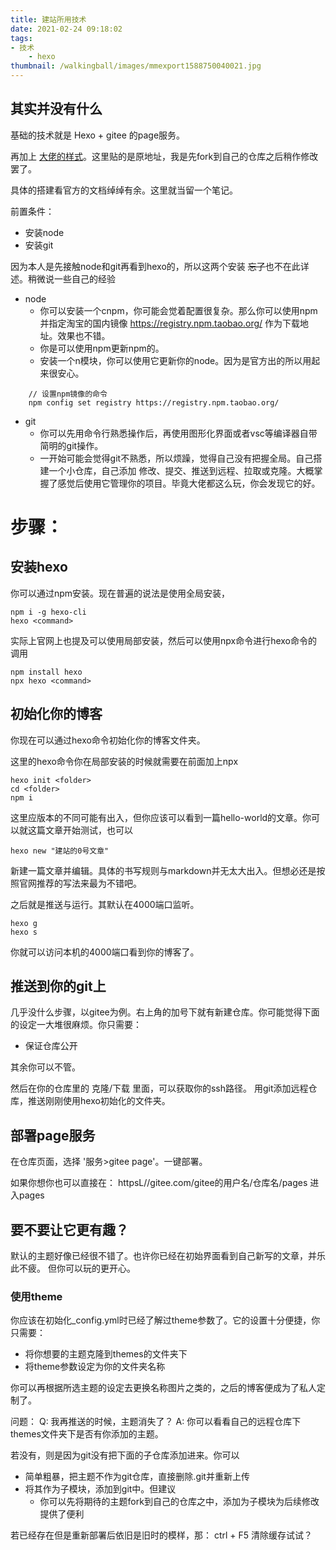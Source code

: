 ```yaml
---
title: 建站所用技术
date: 2021-02-24 09:18:02
tags: 
- 技术
    - hexo
thumbnail: /walkingball/images/mmexport1588750040021.jpg
---
```

## 其实并没有什么

基础的技术就是 Hexo + gitee 的page服务。

再加上 [大佬的样式](https://github.com/miccall/hexo-theme-Mic_Theme)。这里贴的是原地址，我是先fork到自己的仓库之后稍作修改罢了。

具体的搭建看官方的文档绰绰有余。这里就当留一个笔记。

前置条件：
- 安装node
- 安装git

因为本人是先接触node和git再看到hexo的，所以这两个安装 <del>忘了</del>也不在此详述。稍微说一些自己的经验
- node
    + 你可以安装一个cnpm，你可能会觉着配置很复杂。那么你可以使用npm并指定淘宝的国内镜像 https://registry.npm.taobao.org/ 作为下载地址。效果也不错。
    + 你是可以使用npm更新npm的。
    + 安装一个n模块，你可以使用它更新你的node。因为是官方出的所以用起来很安心。

```
    // 设置npm镜像的命令
    npm config set registry https://registry.npm.taobao.org/
```

- git
    + 你可以先用命令行熟悉操作后，再使用图形化界面或者vsc等编译器自带简明的git操作。
    + 一开始可能会觉得git不熟悉，所以烦躁，觉得自己没有把握全局。自己搭建一个小仓库，自己添加
    修改、提交、推送到远程、拉取或克隆。大概掌握了感觉后使用它管理你的项目。毕竟大佬都这么玩，你会发现它的好。

# 步骤：
## 安装hexo
你可以通过npm安装。现在普遍的说法是使用全局安装，

    npm i -g hexo-cli
    hexo <command>

实际上官网上也提及可以使用局部安装，然后可以使用npx命令进行hexo命令的调用

    npm install hexo
    npx hexo <command>

## 初始化你的博客
你现在可以通过hexo命令初始化你的博客文件夹。

这里的hexo命令你在局部安装的时候就需要在前面加上npx

    hexo init <folder>
    cd <folder>
    npm i

这里应版本的不同可能有出入，但你应该可以看到一篇hello-world的文章。你可以就这篇文章开始测试，也可以

    hexo new "建站的0号文章"

新建一篇文章并编辑。具体的书写规则与markdown并无太大出入。但想必还是按照官网推荐的写法来最为不错吧。

之后就是推送与运行。其默认在4000端口监听。

    hexo g
    hexo s

你就可以访问本机的4000端口看到你的博客了。

## 推送到你的git上
几乎没什么步骤，以gitee为例。右上角的加号下就有新建仓库。你可能觉得下面的设定一大堆很麻烦。你只需要：

- 保证仓库公开

其余你可以不管。

然后在你的仓库里的 克隆/下载 里面，可以获取你的ssh路径。
用git添加远程仓库，推送刚刚使用hexo初始化的文件夹。

## 部署page服务
在仓库页面，选择 '服务>gitee page'。一键部署。

如果你想你也可以直接在：
httpsL//gitee.com/gitee的用户名/仓库名/pages 进入pages

## 要不要让它更有趣？
默认的主题好像已经很不错了。也许你已经在初始界面看到自己新写的文章，并乐此不疲。
但你可以玩的更开心。

### 使用theme

你应该在初始化_config.yml时已经了解过theme参数了。它的设置十分便捷，你只需要：

- 将你想要的主题克隆到themes的文件夹下
- 将theme参数设定为你的文件夹名称

你可以再根据所选主题的设定去更换名称图片之类的，之后的博客便成为了私人定制了。

问题：
Q: 我再推送的时候，主题消失了？
A: 你可以看看自己的远程仓库下themes文件夹下是否有你添加的主题。

若没有，则是因为git没有把下面的子仓库添加进来。你可以
- 简单粗暴，把主题不作为git仓库，直接删除.git并重新上传
- 将其作为子模块，添加到git中。但建议
    + 你可以先将期待的主题fork到自己的仓库之中，添加为子模块为后续修改提供了便利

若已经存在但是重新部署后依旧是旧时的模样，那：
ctrl + F5 清除缓存试试？